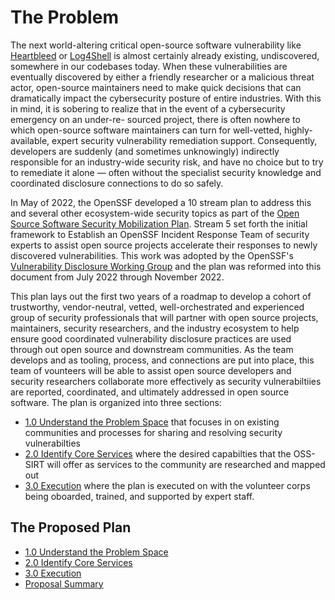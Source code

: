 # The Problem

The next world-altering critical open-source software vulnerability like [Heartbleed](https://heartbleed.com/) or
[Log4Shell](https://en.wikipedia.org/wiki/Log4Shell) is almost certainly already existing, undiscovered, somewhere in our codebases
today. When these vulnerabilities are eventually discovered by either a friendly researcher
or a malicious threat actor, open-source maintainers need to make quick decisions that
can dramatically impact the cybersecurity posture of entire industries. With this in mind,
it is sobering to realize that in the event of a cybersecurity emergency on an under-re-
sourced project, there is often nowhere to which open-source software maintainers can
turn for well-vetted, highly-available, expert security vulnerability remediation support.
Consequently, developers are suddenly (and sometimes unknowingly) indirectly responsible
for an industry-wide security risk, and have no choice but to try to remediate it alone —
often without the specialist security knowledge and coordinated disclosure connections to
do so safely.

In May of 2022, the OpenSSF developed a 10 stream plan to address this and several other ecosystem-wide security topics as part of the [Open Source Software Security Mobilization Plan](https://openssf.org/oss-security-mobilization-plan/). Stream 5 set forth the initial framework to Establish an OpenSSF Incident Response Team of security experts to assist open source projects accelerate their responses to newly discovered vulnerabilities. This work was adopted by the OpenSSF's [Vulnerability Disclosure Working Group](https://github.com/ossf/wg-vulnerability-disclosures) and the plan was reformed into this document from July 2022 through November 2022.

This plan lays out the first two years of a roadmap to develop a cohort of trustworthy, vendor-neutral, vetted, well-orchestrated and experienced group of security professionals that will partner with open source projects, maintainers, security researchers, and the industry ecosystem to help ensure good coordinated vulnerability disclosure practices are used through out open source and downstream communities. As the team develops and as tooling, process, and connections are put into place, this team of vounteers will be able to assist open source developers and security researchers collaborate more effectively as security vulnerabiltiies are reported, coordinated, and ultimately addressed in open source software. The plan is organized into three sections:

- [1.0 Understand the Problem Space](https://github.com/ossf/SIRT/blob/main/plan/1.0%20Understand%20the%20Problem%20Space.md) that focuses in on existing communities and processes for sharing and resolving security vulnerabilties
- [2.0 Identify Core Services](https://github.com/ossf/SIRT/blob/main/plan/2.0%20Identify%20Core%20Services%20and%20Processes.md) where the desired capabilties that the OSS-SIRT will offer as services to the community are researched and mapped out
- [3.0 Execution](https://github.com/ossf/SIRT/blob/main/plan/3.0%20Execution.md) where the plan is executed on with the volunteer corps being oboarded, trained, and supported by expert staff.

## The Proposed Plan

- [1.0 Understand the Problem Space](https://github.com/ossf/SIRT/blob/main/plan/1.0%20Understand%20the%20Problem%20Space.md)
- [2.0 Identify Core Services](https://github.com/ossf/SIRT/blob/main/plan/2.0%20Identify%20Core%20Services%20and%20Processes.md)
- [3.0 Execution](https://github.com/ossf/SIRT/blob/main/plan/3.0%20Execution.md)
- [Proposal Summary](https://github.com/ossf/SIRT/blob/main/plan/proposal_summary.md)
